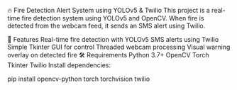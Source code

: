 🔥 Fire Detection Alert System using YOLOv5 & Twilio
This project is a real-time fire detection system using YOLOv5 and OpenCV. When fire is detected from the webcam feed, it sends an SMS alert using Twilio.

🚀 Features
Real-time fire detection with YOLOv5
SMS alerts using Twilio
Simple Tkinter GUI for control
Threaded webcam processing
Visual warning overlay on detected fire
🛠️ Requirements
Python 3.7+
OpenCV
Torch
Tkinter
Twilio
Install dependencies:

pip install opencv-python torch torchvision twilio

